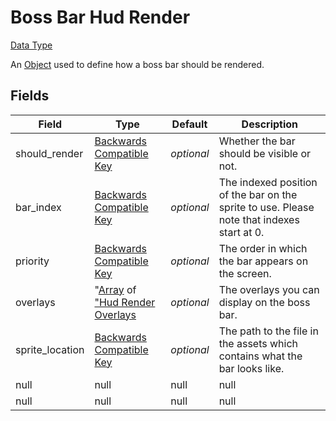 # Boss Bar Hud Render
[Data Type](../data_types.md)

An [Object](object.md) used to define how a boss bar should be rendered.
## Fields

 | Field | Type | Default | Description | 
|---|---|---|---|
 | should_render | [Backwards Compatible Key](null.md) | _optional_ | Whether the bar should be visible or not. | 
 | bar_index | [Backwards Compatible Key](null.md) | _optional_ | The indexed position of the bar on the sprite to use. Please note that indexes start at 0. | 
 | priority | [Backwards Compatible Key](null.md) | _optional_ | The order in which the bar appears on the screen. | 
 | overlays | "[Array](../data_types/array.md) of ["Hud Render Overlays](../data_types/hud_render_overlay.md) | _optional_ | The overlays you can display on the boss bar. | 
 | sprite_location | [Backwards Compatible Key](null.md) | _optional_ | The path to the file in the assets which contains what the bar looks like. | 
 | null | null | null | null | 
 | null | null | null | null | 

